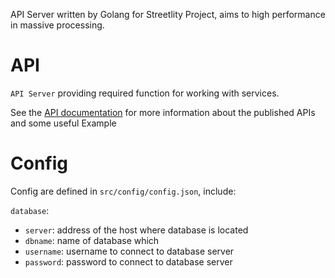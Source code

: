 API Server written by Golang for Streetlity Project, aims to high performance in massive processing.

# API
`API Server` providing required function for working with services.

See the [API documentation](https://hackmd.io/yejtdG7fSJi5Lbp6Ixdjug) for more information about the published APIs and some useful Example

# Config
Config are defined in `src/config/config.json`, include:

`database`:
- `server`: address of the host where database is located
- `dbname`: name of database which   
- `username`: username to connect to database server
- `password`: password to connect to database server
